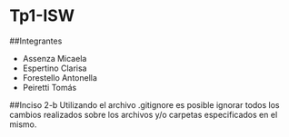 # Tp1-ISW
##Integrantes
<ul>
  <li> Assenza Micaela </li>  
  <li> Espertino Clarisa </li>
  <li> Forestello Antonella </li>
  <li> Peiretti Tomás </li>
</ul>

##Inciso 2-b
Utilizando el archivo .gitignore es posible ignorar todos los cambios realizados sobre los archivos y/o carpetas especificados en el mismo. 

